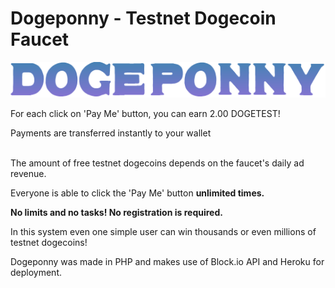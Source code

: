 # Dogeponny - Testnet Dogecoin Faucet

![alt tag](https://raw.githubusercontent.com/donkeyrepos/dogeponny/master/assets/image.png)

For each click on 'Pay Me' button, you can earn 2.00 DOGETEST!

Payments are transferred instantly to your wallet<br><Br>


The amount of free testnet dogecoins depends on the faucet's daily ad revenue.<br>

Everyone is able to click the 'Pay Me' button <b>unlimited times.</b><br>

<b>No limits and no tasks! No registration is required.</b><br>

In this system even one simple user can win thousands or even millions of testnet dogecoins!

Dogeponny was made in PHP and makes use of Block.io API and Heroku for deployment. 
